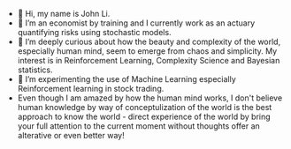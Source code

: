 - 👋 Hi, my name is John Li.
- 👀 I’m an economist by training and I currently work as an actuary quantifying risks using stochastic models.
- 🌱 I’m deeply curious about how the beauty and complexity of the world, especially human mind, seem to emerge from chaos and simplicity. My interest is in Reinforcement Learning, Complexity Science and Bayesian statistics.
- 💞️ I’m experimenting the use of Machine Learning especially Reinforcement learning in stock trading. 
- Even though I am amazed by how the human mind works, I don't believe human knowledge by way of conceptulization of the world is the best approach to know the world - direct experience of the world by bring your full attention to the current moment without thoughts offer an alterative or even better way!
